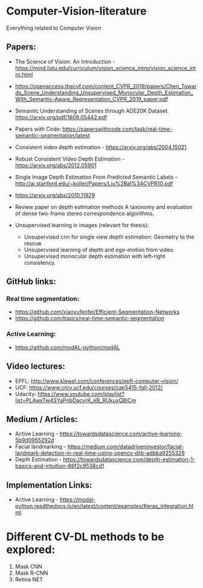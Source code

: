# Computer-Vision-literature
Everything related to Computer Vision


## Papers:

* The Science of Vision: An Introduction - https://mind.ilstu.edu/curriculum/vision_science_intro/vision_science_intro.html
* https://openaccess.thecvf.com/content_CVPR_2019/papers/Chen_Towards_Scene_Understanding_Unsupervised_Monocular_Depth_Estimation_With_Semantic-Aware_Representation_CVPR_2019_paper.pdf
* Semantic Understanding of Scenes through ADE20K Dataset.  https://arxiv.org/pdf/1608.05442.pdf
* Papers with Code: https://paperswithcode.com/task/real-time-semantic-segmentation/latest
* Consistent video depth estimation - https://arxiv.org/abs/2004.15021
* Robust Consistent Video Depth Estimation - https://arxiv.org/abs/2012.05901
* Single Image Depth Estimation From Predicted Semantic Labels - http://ai.stanford.edu/~koller/Papers/Liu%2Bal%3ACVPR10.pdf
* https://arxiv.org/abs/2010.11929
* Review paper on depth estimation methods A taxonomy and evaluation of dense two-frame stereo correspondence algorithms.

* Unsupervised learning in images (relevant for thesis):
  * Unsupervised cnn for single view depth estimation: Geometry to the rescue
  * Unsupervised learning of depth and ego-motion from video.
  * Unsupervised monocular depth estimation with left-right consistency.

## GitHub links:

### Real time segmentation:
* https://github.com/xiaoyufenfei/Efficient-Segmentation-Networks
* https://github.com/topics/real-time-semantic-segmentation

### Active Learning:
* https://github.com/modAL-python/modAL

## Video lectures:
* EPFL: http://www.klewel.com/conferences/epfl-computer-vision/
* UCF: https://www.crcv.ucf.edu/courses/cap5415-fall-2012/
* Udacity: https://www.youtube.com/playlist?list=PLAwxTw4SYaPnbDacyrK_kB_RUkuxQBlCm

## Medium / Articles:
* Active Learning - https://towardsdatascience.com/active-learning-5b9d0955292d
* Facial landmarking - https://medium.com/datadriveninvestor/facial-landmark-detection-in-real-time-using-opencv-dlib-adbba9255329
* Depth Estimation - https://towardsdatascience.com/depth-estimation-1-basics-and-intuition-86f2c9538cd1

## Implementation Links:
* Active Learning - https://modal-python.readthedocs.io/en/latest/content/examples/Keras_integration.html

# Different CV-DL methods to be explored:
1) Mask CNN
2) Mask R-CNN
3) Retina NET

